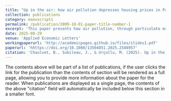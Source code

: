 ```yaml
---
title: "Up in the air: how air pollution depresses housing prices in Paris"
collection: publications
category: manuscripts
permalink: /publication/2009-10-01-paper-title-number-1
excerpt: 'This paper presents how air pollution, through particulate matter (PM10) and nitrogen dioxide (NO2) concentration, affects housing prices in the Greater Paris. Using a novel method with wind patterns as an instrument to isolate the effect.'
date: 2025-08-29
venue: 'Applied Economic Letters'
workingpaperurl: 'http://academicpages.github.io/files/slides1.pdf'
paperurl: 'hhttps://doi.org/10.1080/13504851.2025.2548957'
citation: 'Chaulvet, B., Subileau, J., & Urçullu, M. (2025). Up in the air: how air pollution depresses housing prices in Paris. Applied Economics Letters, 1–5.'
---
```

The contents above will be part of a list of publications, if the user clicks the link for the publication than the contents of section will be rendered as a full page, allowing you to provide more information about the paper for the reader. When publications are displayed as a single page, the contents of the above "citation" field will automatically be included below this section in a smaller font.
